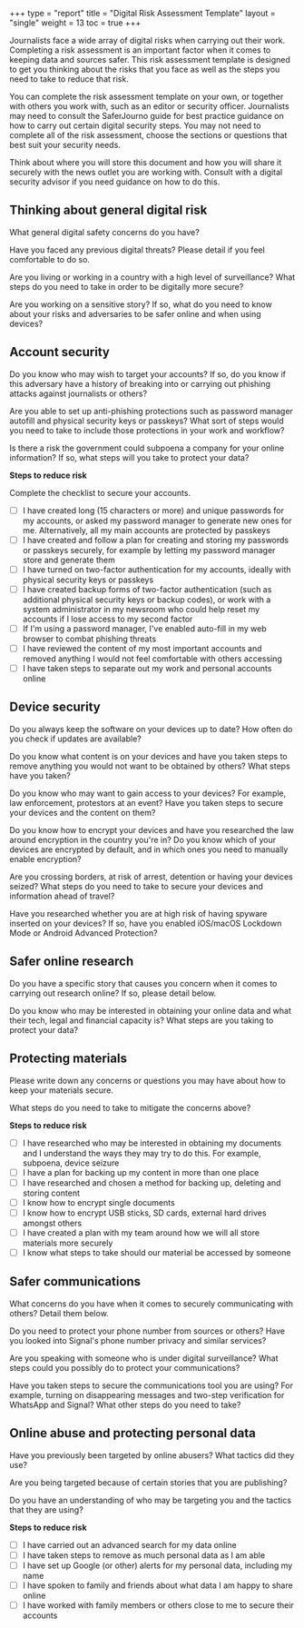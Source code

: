 +++
type = "report"
title = "Digital Risk Assessment Template"
layout = "single"
weight = 13
toc = true
+++

Journalists face a wide array of digital risks when carrying out their work. Completing a risk assessment is an important factor when it comes to keeping data and sources safer. This risk assessment template is designed to get you thinking about the risks that you face as well as the steps you need to take to reduce that risk. 

You can complete the risk assessment template on your own, or together with others you work with, such as an editor or security officer. Journalists may need to consult the SaferJourno guide for best practice guidance on how to carry out certain digital security steps. You may not need to complete all of the risk assessment, choose the sections or questions that best suit your security needs.

Think about where you will store this document and how you will share it securely with the news outlet you are working with. Consult with a digital security advisor if you need guidance on how to do this.

## Thinking about general digital risk

What general digital safety concerns do you have?

Have you faced any previous digital threats? Please detail if you feel comfortable to do so.

Are you living or working in a country with a high level of surveillance? What steps do you need to take in order to be digitally more secure?  

Are you working on a sensitive story? If so, what do you need to know about your risks and adversaries to be safer online and when using devices?

## Account security

Do you know who may wish to target your accounts? If so, do you know if this adversary have a history of breaking into or carrying out phishing attacks against journalists or others?

Are you able to set up anti-phishing protections such as password manager autofill and physical security keys or passkeys? What sort of steps would you need to take to include those protections in your work and workflow?

Is there a risk the government could subpoena a company for your online information? If so, what steps will you take to protect your data?

__Steps to reduce risk__

Complete the checklist to secure your accounts.

- [ ] I have created long (15 characters or more) and unique passwords for my accounts, or asked my password manager to generate new ones for me. Alternatively, all my main accounts are protected by passkeys
- [ ] I have created and follow a plan for creating and storing my passwords or passkeys securely, for example by letting my password manager store and generate them
- [ ] I have turned on two-factor authentication for my accounts, ideally with physical security keys or passkeys
- [ ] I have created backup forms of two-factor authentication (such as additional physical security keys or backup codes), or work with a system administrator in my newsroom who could help reset my accounts if I lose access to my second factor
- [ ] If I'm using a password manager, I've enabled auto-fill in my web browser to combat phishing threats
- [ ] I have reviewed the content of my most important accounts and removed anything I would not feel comfortable with others accessing
- [ ] I have taken steps to separate out my work and personal accounts online

## Device security

Do you always keep the software on your devices up to date? How often do you check if updates are available?

Do you know what content is on your devices and have you taken steps to remove anything you would not want to be obtained by others? What steps have you taken?

Do you know who may want to gain access to your devices? For example, law enforcement, protestors at an event? Have you taken steps to secure your devices and the content on them?

Do you know how to encrypt your devices and have you researched the law around encryption in the country you're in? Do you know which of your devices are encrypted by default, and in which ones you need to manually enable encryption?

Are you crossing borders, at risk of arrest, detention or having your devices seized? What steps do you need to take to secure your devices and information ahead of travel?

Have you researched whether you are at high risk of having spyware inserted on your devices? If so, have you enabled iOS/macOS Lockdown Mode or Android Advanced Protection?

## Safer online research

Do you have a specific story that causes you concern when it comes to carrying out research online? If so, please detail below. 

Do you know who may be interested in obtaining your online data and what their tech, legal and financial capacity is? What steps are you taking to protect your data?

## Protecting materials

Please write down any concerns or questions you may have about how to keep your materials secure.  

What steps do you need to take to mitigate the concerns above?

__Steps to reduce risk__

- [ ] I have researched who may be interested in obtaining my documents and I understand the ways they may try to do this. For example, subpoena, device seizure
- [ ] I have a plan for backing up my content in more than one place
- [ ] I have researched and chosen a method for backing up, deleting and storing content 
- [ ] I know how to encrypt single documents
- [ ] I know how to encrypt USB sticks, SD cards, external hard drives amongst others
- [ ] I have created a plan with my team around how we will all store materials more securely 
- [ ] I know what steps to take should our material be accessed by someone

## Safer communications

What concerns do you have when it comes to securely communicating with others? Detail them below.

Do you need to protect your phone number from sources or others? Have you looked into Signal's phone number privacy and similar services?

Are you speaking with someone who is under digital surveillance? What steps could you possibly do to protect your communications?

Have you taken steps to secure the communications tool you are using? For example, turning on disappearing messages and two-step verification for WhatsApp and Signal? What other steps do you need to take?

## Online abuse and protecting personal data

Have you previously been targeted by online abusers? What tactics did they use?

Are you being targeted because of certain stories that you are publishing?

Do you have an understanding of who may be targeting you and the tactics that they are using?

__Steps to reduce risk__

- [ ] I have carried out an advanced search for my data online
- [ ] I have taken steps to remove as much personal data as I am able
- [ ] I have set up Google (or other) alerts for my personal data, including my name
- [ ] I have spoken to family and friends about what data I am happy to share online
- [ ] I have worked with family members or others close to me to secure their accounts

